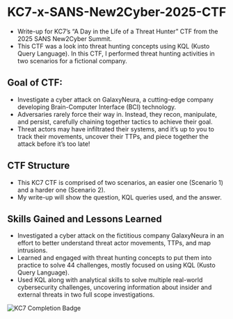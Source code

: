 # KC7-x-SANS-New2Cyber-2025-CTF
* Write-up for KC7’s “A Day in the Life of a Threat Hunter” CTF from the 2025 SANS New2Cyber Summit.
* This CTF was a look into threat hunting concepts using KQL (Kusto Query Language). In this CTF, I performed threat hunting activities in two scenarios for a fictional company.

## Goal of CTF:
* Investigate a cyber attack on GalaxyNeura, a cutting-edge company developing Brain-Computer Interface (BCI) technology.
* Adversaries rarely force their way in. Instead, they recon, manipulate, and persist, carefully chaining together tactics to achieve their goal.
* Threat actors may have infiltrated their systems, and it’s up to you to track their movements, uncover their TTPs, and piece together the attack before it’s too late!

## CTF Structure
* This KC7 CTF is comprised of two scenarios, an easier one (Scenario 1) and a harder one (Scenario 2).
* My write-up will show the question, KQL queries used, and the answer.

## Skills Gained and Lessons Learned
* Investigated a cyber attack on the fictitious company GalaxyNeura in an effort to better understand threat actor movements, TTPs, and map intrusions.
* Learned and engaged with threat hunting concepts to put them into practice to solve 44 challenges, mostly focused on using KQL (Kusto Query Language).
* Used KQL along with analytical skills to solve multiple real-world cybersecurity challenges, uncovering information about insider and external threats in two full scope investigations.

![KC7 Completion Badge](https://github.com/user-attachments/assets/4cdbede0-0e32-4964-85da-5d48aef6e371)
